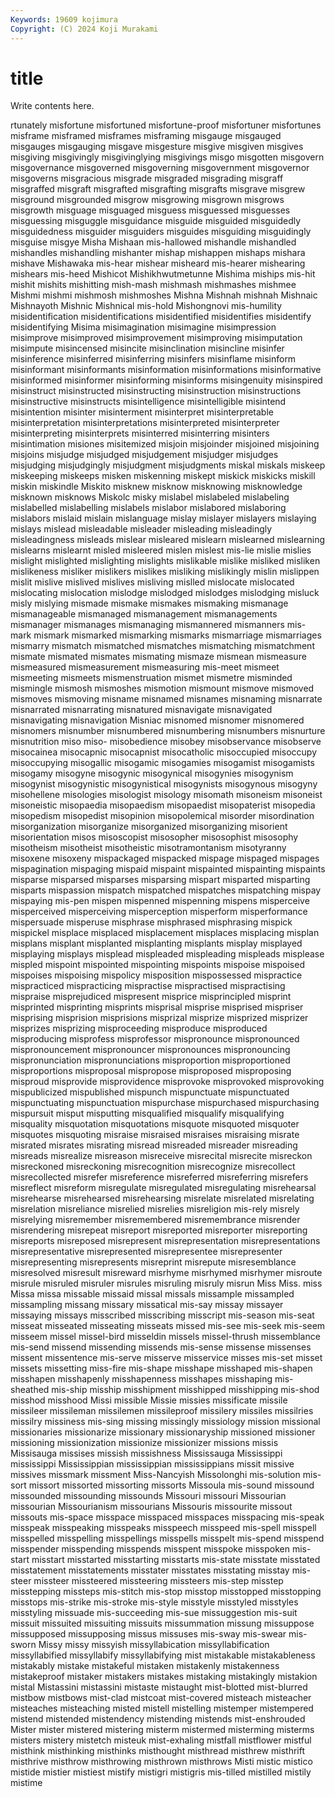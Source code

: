 ```yaml
---
Keywords: 19609 kojimura
Copyright: (C) 2024 Koji Murakami
---
```


# title

Write contents here.



rtunately misfortune misfortuned misfortune-proof misfortuner misfortunes misframe misframed misframes
misframing misgauge misgauged misgauges misgauging misgave misgesture misgive misgiven misgives
misgiving misgivingly misgivinglying misgivings misgo misgotten misgovern misgovernance misgoverned misgoverning
misgovernment misgovernor misgoverns misgracious misgrade misgraded misgrading misgraff misgraffed misgraft
misgrafted misgrafting misgrafts misgrave misgrew misground misgrounded misgrow misgrowing misgrown
misgrows misgrowth misguage misguaged misguess misguessed misguesses misguessing misguggle misguidance
misguide misguided misguidedly misguidedness misguider misguiders misguides misguiding misguidingly misguise
misgye Misha Mishaan mis-hallowed mishandle mishandled mishandles mishandling mishanter mishap
mishappen mishaps mishara mishave Mishawaka mis-hear mishear misheard mis-hearer mishearing
mishears mis-heed Mishicot Mishikhwutmetunne Mishima miships mis-hit mishit mishits mishitting
mish-mash mishmash mishmashes mishmee Mishmi mishmi mishmosh mishmoshes Mishna Mishnah
mishnah Mishnaic Mishnayoth Mishnic Mishnical mis-hold Mishongnovi mis-humility misidentification misidentifications
misidentified misidentifies misidentify misidentifying Misima misimagination misimagine misimpression misimprove misimproved
misimprovement misimproving misimputation misimpute misincensed misincite misinclination misincline misinfer misinference
misinferred misinferring misinfers misinflame misinform misinformant misinformants misinformation misinformations misinformative
misinformed misinformer misinforming misinforms misingenuity misinspired misinstruct misinstructed misinstructing misinstruction
misinstructions misinstructive misinstructs misintelligence misintelligible misintend misintention misinter misinterment misinterpret
misinterpretable misinterpretation misinterpretations misinterpreted misinterpreter misinterpreting misinterprets misinterred misinterring misinters
misintimation misiones misitemized misjoin misjoinder misjoined misjoining misjoins misjudge misjudged
misjudgement misjudger misjudges misjudging misjudgingly misjudgment misjudgments miskal miskals miskeep
miskeeping miskeeps misken miskenning miskept miskick miskicks miskill miskin miskindle
Miskito misknew misknow misknowing misknowledge misknown misknows Miskolc misky mislabel
mislabeled mislabeling mislabelled mislabelling mislabels mislabor mislabored mislaboring mislabors mislaid
mislain mislanguage mislay mislayer mislayers mislaying mislays mislead misleadable misleader
misleading misleadingly misleadingness misleads mislear misleared mislearn mislearned mislearning mislearns
mislearnt misled misleered mislen mislest mis-lie mislie mislies mislight mislighted
mislighting mislights mislikable mislike misliked misliken mislikeness misliker mislikers mislikes
misliking mislikingly mislin mislippen mislit mislive mislived mislives misliving mislled
mislocate mislocated mislocating mislocation mislodge mislodged mislodges mislodging misluck misly
mislying mismade mismake mismakes mismaking mismanage mismanageable mismanaged mismanagement mismanagements
mismanager mismanages mismanaging mismannered mismanners mis-mark mismark mismarked mismarking mismarks
mismarriage mismarriages mismarry mismatch mismatched mismatches mismatching mismatchment mismate mismated
mismates mismating mismaze mismean mismeasure mismeasured mismeasurement mismeasuring mis-meet mismeet
mismeeting mismeets mismenstruation mismet mismetre misminded mismingle mismosh mismoshes mismotion
mismount mismove mismoved mismoves mismoving misname misnamed misnames misnaming misnarrate
misnarrated misnarrating misnatured misnavigate misnavigated misnavigating misnavigation Misniac misnomed misnomer
misnomered misnomers misnumber misnumbered misnumbering misnumbers misnurture misnutrition miso miso-
misobedience misobey misobservance misobserve misocainea misocapnic misocapnist misocatholic misoccupied misoccupy
misoccupying misogallic misogamic misogamies misogamist misogamists misogamy misogyne misogynic misogynical
misogynies misogynism misogynist misogynistic misogynistical misogynists misogynous misogyny misohellene misologies
misologist misology misomath misoneism misoneist misoneistic misopaedia misopaedism misopaedist misopaterist
misopedia misopedism misopedist misopinion misopolemical misorder misordination misorganization misorganize misorganized
misorganizing misorient misorientation misos misoscopist misosopher misosophist misosophy misotheism misotheist
misotheistic misotramontanism misotyranny misoxene misoxeny mispackaged mispacked mispage mispaged mispages
mispagination mispaging mispaid mispaint mispainted mispainting mispaints misparse misparsed misparses
misparsing mispart misparted misparting misparts mispassion mispatch mispatched mispatches mispatching
mispay mispaying mis-pen mispen mispenned mispenning mispens misperceive misperceived misperceiving
misperception misperform misperformance mispersuade misperuse misphrase misphrased misphrasing mispick mispickel
misplace misplaced misplacement misplaces misplacing misplan misplans misplant misplanted misplanting
misplants misplay misplayed misplaying misplays misplead mispleaded mispleading mispleads misplease
mispled mispoint mispointed mispointing mispoints mispoise mispoised mispoises mispoising mispolicy
misposition mispossessed mispractice mispracticed mispracticing mispractise mispractised mispractising mispraise misprejudiced
mispresent misprice misprincipled misprint misprinted misprinting misprints misprisal misprise misprised
mispriser misprising misprision misprisions misprizal misprize misprized misprizer misprizes misprizing
misproceeding misproduce misproduced misproducing misprofess misprofessor mispronounce mispronounced mispronouncement mispronouncer
mispronounces mispronouncing mispronunciation mispronunciations misproportion misproportioned misproportions misproposal mispropose misproposed
misproposing misproud misprovide misprovidence misprovoke misprovoked misprovoking mispublicized mispublished mispunch
mispunctuate mispunctuated mispunctuating mispunctuation mispurchase mispurchased mispurchasing mispursuit misput misputting
misqualified misqualify misqualifying misquality misquotation misquotations misquote misquoted misquoter misquotes
misquoting misraise misraised misraises misraising misrate misrated misrates misrating misread
misreaded misreader misreading misreads misrealize misreason misreceive misrecital misrecite misreckon
misreckoned misreckoning misrecognition misrecognize misrecollect misrecollected misrefer misreference misreferred misreferring
misrefers misreflect misreform misregulate misregulated misregulating misrehearsal misrehearse misrehearsed misrehearsing
misrelate misrelated misrelating misrelation misreliance misrelied misrelies misreligion mis-rely misrely
misrelying misremember misremembered misremembrance misrender misrendering misrepeat misreport misreported misreporter
misreporting misreports misreposed misrepresent misrepresentation misrepresentations misrepresentative misrepresented misrepresentee misrepresenter
misrepresenting misrepresents misreprint misrepute misresemblance misresolved misresult misreward misrhyme misrhymed
misrhymer misroute misrule misruled misruler misrules misruling misruly misrun Miss
Miss. miss Missa missa missable missaid missal missals missample missampled
missampling missang missary missatical mis-say missay missayer missaying missays misscribed
misscribing misscript mis-season mis-seat misseat misseated misseating misseats missed mis-see
mis-seek mis-seem misseem missel missel-bird misseldin missels missel-thrush missemblance mis-send
missend missending missends mis-sense missense missenses missent missentence mis-serve misserve
misservice misses mis-set misset missets missetting miss-fire mis-shape misshape misshaped
mis-shapen misshapen misshapenly misshapenness misshapes misshaping mis-sheathed mis-ship misship misshipment
misshipped misshipping mis-shod misshod misshood Missi missible Missie missies missificate
missile missileer missileman missilemen missileproof missilery missiles missilries missilry missiness
mis-sing missing missingly missiology mission missional missionaries missionarize missionary missionaryship
missioned missioner missioning missionization missionize missionizer missions missis Missisauga missises
missish missishness Mississauga Mississippi mississippi Mississippian mississippian mississippians missit missive
missives missmark missment Miss-Nancyish Missolonghi mis-solution mis-sort missort missorted missorting
missorts Missoula mis-sound missound missounded missounding missounds Missouri missouri Missourian
missourian Missourianism missourians Missouris missourite missout missouts mis-space misspace misspaced
misspaces misspacing mis-speak misspeak misspeaking misspeaks misspeech misspeed mis-spell misspell
misspelled misspelling misspellings misspells misspelt mis-spend misspend misspender misspending misspends
misspent misspoke misspoken mis-start misstart misstarted misstarting misstarts mis-state misstate
misstated misstatement misstatements misstater misstates misstating misstay mis-steer missteer missteered
missteering missteers mis-step misstep misstepping missteps mis-stitch mis-stop misstop misstopped
misstopping misstops mis-strike mis-stroke mis-style misstyle misstyled misstyles misstyling missuade
mis-succeeding mis-sue missuggestion mis-suit missuit missuited missuiting missuits missummation missung
missuppose missupposed missupposing missus missuses mis-sway mis-swear mis-sworn Missy missy
missyish missyllabication missyllabification missyllabified missyllabify missyllabifying mist mistakable mistakableness mistakably
mistake mistakeful mistaken mistakenly mistakenness mistakeproof mistaker mistakers mistakes mistaking
mistakingly mistakion mistal Mistassini mistassini mistaste mistaught mist-blotted mist-blurred mistbow
mistbows mist-clad mistcoat mist-covered misteach misteacher misteaches misteaching misted mistell
mistelling mistemper mistempered mistend mistended mistendency mistending mistends mist-enshrouded Mister
mister mistered mistering misterm mistermed misterming misterms misters mistery mistetch
misteuk mist-exhaling mistfall mistflower mistful misthink misthinking misthinks misthought misthread
misthrew misthrift misthrive misthrow misthrowing misthrown misthrows Misti mistic mistico
mistide mistier mistiest mistify mistigri mistigris mis-tilled mistilled mistily mistime
